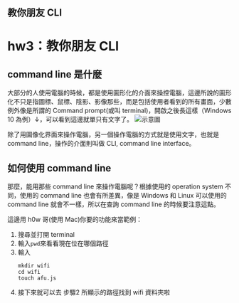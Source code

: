 ## 教你朋友 CLI

# hw3：教你朋友 CLI

## command line 是什麼

大部分的人使用電腦的時候，都是使用圖形化的介面來操控電腦，這邊所說的圖形化不只是指圖標、鼠標、陰影、影像那些，而是包括使用者看到的所有畫面，少數例外像是所謂的 Command prompt(或叫 terminal)，開啟之後長這樣（Windows 10 為例）↓，可以看到這邊就單只有文字了。
![示意圖](https://i.imgur.com/2EdXceS.png)

除了用圖像化界面來操作電腦，另一個操作電腦的方式就是使用文字，也就是 command line，操作的介面則叫做 CLI, command line interface。

## 如何使用 command line
那麼，能用那些 command line 來操作電腦呢？根據使用的 operation system 不同，使用的 command line 也會有所差異，像是 Windows 和 Linux 可以使用的 command line 就會不一樣，所以在查詢 command line 的時候要注意這點。

這邊用 h0w 哥(使用 Mac)你要的功能來當範例：
1. 搜尋並打開 terminal
2. 輸入`pwd`來看看現在位在哪個路徑
3. 輸入
    ```
    mkdir wifi
    cd wifi
    touch afu.js
    ```
4. 接下來就可以去 步驟2 所顯示的路徑找到 wifi 資料夾啦
